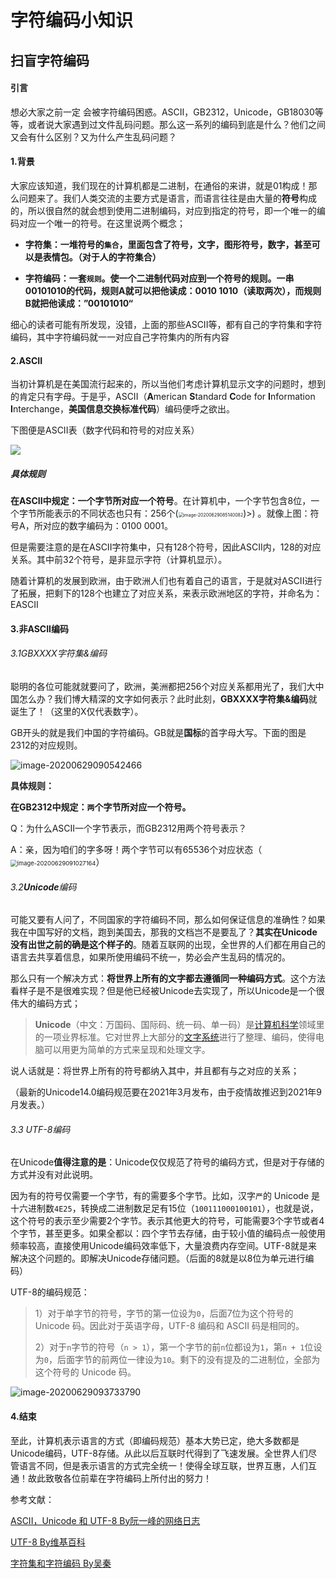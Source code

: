 # 字符编码小知识




## 扫盲字符编码

#### 引言

想必大家之前一定 会被字符编码困惑。ASCII，GB2312，Unicode，GB18030等等，或者说大家遇到过文件乱码问题。那么这一系列的编码到底是什么？他们之间又会有什么区别？又为什么产生乱码问题？

#### 1.背景

大家应该知道，我们现在的计算机都是二进制，在通俗的来讲，就是01构成！那么问题来了。我们人类交流的主要方式是语言，而语言往往是由大量的**符号**构成的，所以很自然的就会想到使用二进制编码，对应到指定的符号，即一个唯一的编码对应一个唯一的符号。在这里说两个概念；

- **字符集：一堆符号的`集合`，里面包含了符号，文字，图形符号，数字，甚至可以是表情包。（对于人的字符集合）**

- **字符编码：一套`规则`。使一个二进制代码对应到一个符号的规则。一串00101010的代码，规则A就可以把他读成：0010 1010（读取两次），而规则B就把他读成：”00101010“**

细心的读者可能有所发现，没错，上面的那些ASCII等，都有自己的字符集和字符编码，其中字符编码就一一对应自己字符集内的所有内容

#### 2.ASCII

当初计算机是在美国流行起来的，所以当他们考虑计算机显示文字的问题时，想到的肯定只有字母。于是乎，ASCII（**A**merican **S**tandard **C**ode for **I**nformation **I**nterchange，**美国信息交换标准代码**）编码便呼之欲出。

下图便是ASCII表（数字代码和符号的对应关系）

![](https://gitee.com/ymyguang/picture/raw/master/img/image-20200629093733790.png)

##### **具体规则**

**在ASCII中规定：一个字节所对应一个符号**。在计算机中，一个字节包含8位，一个字节所能表示的不同状态也只有：256个(<img src="../aimg/%E5%AD%97%E7%AC%A6%E7%BC%96%E7%A0%81/image-20200629085140082.png" alt="image-20200629085140082" style="zoom: 50%;" />)>) 。就像上图：符号A，所对应的数字编码为：0100 0001。

但是需要注意的是在ASCII字符集中，只有128个符号，因此ASCII内，128的对应关系。其中前32个符号，是非显示字符（计算机显示）。

随着计算机的发展到欧洲，由于欧洲人们也有着自己的语言，于是就对ASCII进行了拓展，把剩下的128个也建立了对应关系，来表示欧洲地区的字符，并命名为：EASCII

#### 3.非ASCII编码

###### 3.1GBXXXX字符集&编码

聪明的各位可能就就要问了，欧洲，美洲都把256个对应关系都用光了，我们大中国怎么办？我们博大精深的文字如何表示？此时此刻，**GBXXXX字符集&编码**就诞生了！（这里的X仅代表数字）。

GB开头的就是我们中国的字符编码。GB就是**国标**的首字母大写。下面的图是2312的对应规则。

![image-20200629090542466](https://gitee.com/ymyguang/picture/raw/master/img/image-20200629084559853.png)

**具体规则：**

**在GB2312中规定：`两`个字节所对应一个符号。**

Q：为什么ASCII一个字节表示，而GB2312用两个符号表示？

A：亲，因为咱们的字多呀！两个字节可以有65536个对应状态（<img src="https://gitee.com/ymyguang/picture/raw/master/img/image-20200629091027164.png" alt="image-20200629091027164" style="zoom: 67%;" />）

###### 3.2**Unicode**编码

可能又要有人问了，不同国家的字符编码不同，那么如何保证信息的准确性？如果我在中国写好的文档，跑到美国去，那我的文档岂不是要乱了？**其实在Unicode没有出世之前的确是这个样子的**。随着互联网的出现，全世界的人们都在用自己的语言去共享着信息，如果所使用编码不统一，势必会产生乱码的情况的。

那么只有一个解决方式：**将世界上所有的文字都去遵循同一种编码方式**。这个方法看样子是不是很难实现？但是他已经被Unicode去实现了，所以Unicode是一个很伟大的编码方式；

> **Unicode**（中文：万国码、国际码、统一码、单一码）是[计算机科学](https://zh.wikipedia.org/wiki/電腦科學)领域里的一项业界标准。它对世界上大部分的[文字系统](https://zh.wikipedia.org/wiki/文字系統)进行了整理、编码，使得电脑可以用更为简单的方式来呈现和处理文字。

说人话就是：将世界上所有的符号都纳入其中，并且都有与之对应的关系；

（最新的Unicode14.0编码规范要在2021年3月发布，由于疫情故推迟到2021年9月发表。）

###### 3.3 UTF-8编码

在Unicode**值得注意的是**：Unicode仅仅规范了符号的编码方式，但是对于存储的方式并没有对此说明。

因为有的符号仅需要一个字节，有的需要多个字节。比如，汉字`严`的 Unicode 是十六进制数`4E25`，转换成二进制数足足有15位（`100111000100101`），也就是说，这个符号的表示至少需要2个字节。表示其他更大的符号，可能需要3个字节或者4个字节，甚至更多。如果全都以：四个字节去存储，由于较小值的编码点一般使用频率较高，直接使用Unicode编码效率低下，大量浪费内存空间。UTF-8就是来解决这个问题的。即解决Unicode存储问题。（后面的8就是以8位为单元进行编码）

UTF-8的编码规范：

> 1）对于单字节的符号，字节的第一位设为`0`，后面7位为这个符号的 Unicode 码。因此对于英语字母，UTF-8 编码和 ASCII 码是相同的。
>
> 2）对于`n`字节的符号（`n > 1`），第一个字节的前`n`位都设为`1`，第`n + 1`位设为`0`，后面字节的前两位一律设为`10`。剩下的没有提及的二进制位，全部为这个符号的 Unicode 码。



![image-20200629093733790](https://gitee.com/ymyguang/picture/raw/master/img/image-20200629090542466.png)



#### 4.结束

至此，计算机表示语言的方式（即编码规范）基本大势已定，绝大多数都是Unicode编码，UTF-8存储。从此以后互联时代得到了飞速发展。全世界人们尽管语言不同，但是表示语言的方式完全统一！使得全球互联，世界互惠，人们互通！故此致敬各位前辈在字符编码上所付出的努力！



参考文献：

[ASCII，Unicode 和 UTF-8  By阮一峰的网络日志](http://www.ruanyifeng.com/blog/2007/10/ascii_unicode_and_utf-8.html)

[UTF-8 By维基百科](https://zh.wikipedia.org/wiki/UTF-8#UTF-8的編碼方式)

[字符集和字符编码 By吴秦](https://www.cnblogs.com/skynet/archive/2011/05/03/2035105.html)
